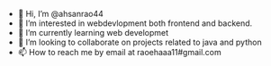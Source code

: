 - 👋 Hi, I’m @ahsanrao44
- 👀 I’m interested in webdevlopment both frontend and backend. 
- 🌱 I’m currently learning web developmet
- 💞️ I’m looking to collaborate on projects related to java and python
- 📫 How to reach me by email at raoehaaa11#gmail.com

<!---
ahsanrao44/ahsanrao44 is a ✨ special ✨ repository because its `README.md` (this file) appears on your GitHub profile.
You can click the Preview link to take a look at your changes.
--->
